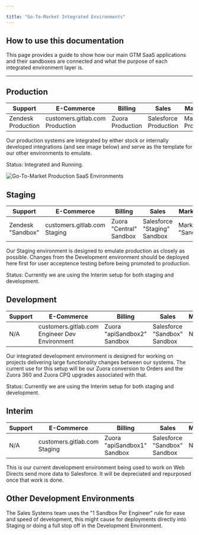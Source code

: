 ```yaml
---

title: "Go-To-Market Integrated Environments"
---
```







## How to use this documentation

This page provides a guide to show how our main GTM SaaS applications and their sandboxes are connected and what the purpose of each integrated environment layer is.

---

## Production

| Support            | E-Commerce                      | Billing          | Sales                 | Marketing          |
|--------------------|---------------------------------|------------------|-----------------------|--------------------|
| Zendesk Production | customers.gitlab.com Production | Zuora Production | Salesforce Production | Marketo Production |

Our production systems are integrated by either stock or internally developed integrations (and see image below) and serve as the template for our other environments to emulate.

Status: Integrated and Running.

![Go-To-Market Production SaaS Environments](/handbook/sales/images/gtm-production.png)

## Staging

| Support            | E-Commerce                      | Billing          | Sales                 | Marketing          |
|--------------------|---------------------------------|------------------|-----------------------|--------------------|
| Zendesk "Sandbox" | customers.gitlab.com Staging | Zuora "Central" Sandbox | Salesforce "Staging" Sandbox | Marketo "Sandbox" |

Our Staging environment is designed to emulate production as closely as possible. Changes from the Development environment should be deployed here first for user acceptence testing before being promoted to production.

Status: Currently we are using the Interim setup for both staging and development.

## Development

| Support            | E-Commerce                      | Billing          | Sales                 | Marketing          |
|--------------------|---------------------------------|------------------|-----------------------|--------------------|
| N/A | customers.gitlab.com Engineer Dev Environment | Zuora "apiSandbox2" Sandbox | Salesforce "Sandbox" Sandbox | N/A |

Our integrated development environment is designed for working on projects delivering large functionality changes between our systems. The current use for this setup will be our Zuora conversion to Orders and the Zuora 360 and Zuora CPQ upgrades associated with that.

Status: Currently we are using the Interim setup for both staging and development.

## Interim

| Support            | E-Commerce                      | Billing          | Sales                 | Marketing          |
|--------------------|---------------------------------|------------------|-----------------------|--------------------|
| N/A | customers.gitlab.com Staging | Zuora "apiSandbox1" Sandbox | Salesforce "Sandbox" Sandbox | N/A |

This is our current development environment being used to work on Web Directs send more data to Salesforce. It will be depreciated and repurposed once that work is done.

## Other Development Environments

The Sales Systems team uses the "1 Sandbox Per Engineer" rule for ease and speed of development, this might cause for deployments directly into Staging or doing a full stop off in the Development Environment.
